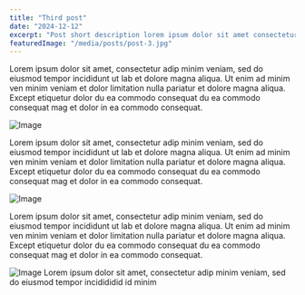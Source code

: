 ```yaml
---
title: "Third post"
date: "2024-12-12"
excerpt: "Post short description lorem ipsum dolor sit amet consectetur adip repetent morbi tristique senectus et netus et malesuada"
featuredImage: "/media/posts/post-3.jpg"
---
```


Lorem ipsum dolor sit amet, consectetur adip minim veniam, sed do eiusmod tempor incididunt ut lab et dolore magna aliqua. Ut enim ad minim ven minim veniam et dolor
limitation nulla pariatur et dolore magna aliqua. Except etiquetur dolor du ea commodo consequat du ea commodo consequat mag et dolor in ea commodo consequat.

![Image](/default-image.jpg)

Lorem ipsum dolor sit amet, consectetur adip minim veniam, sed do eiusmod tempor incididunt ut lab et dolore magna aliqua. Ut enim ad minim ven minim veniam et dolor
limitation nulla pariatur et dolore magna aliqua. Except etiquetur dolor du ea commodo consequat du ea commodo consequat mag et dolor in ea commodo consequat.

![Image](/default-image.jpg)

Lorem ipsum dolor sit amet, consectetur adip minim veniam, sed do eiusmod tempor incididunt ut lab et dolore magna aliqua. Ut enim ad minim ven minim veniam et dolor
limitation nulla pariatur et dolore magna aliqua. Except etiquetur dolor du ea commodo consequat du ea commodo consequat mag et dolor in ea commodo consequat.

![Image](/default-image.jpg)
Lorem ipsum dolor sit amet, consectetur adip minim veniam, sed do eiusmod tempor incidididid id minim

